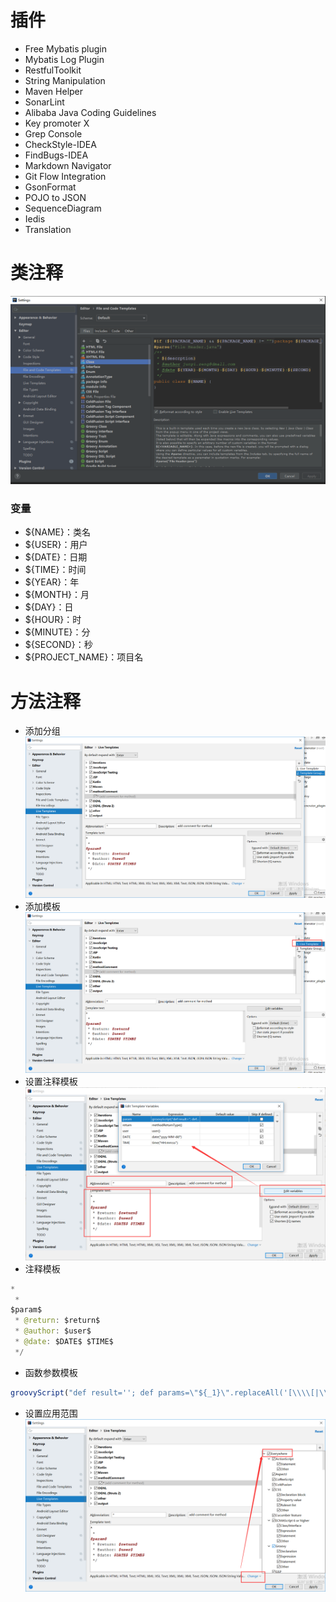 # 插件
- Free Mybatis plugin
- Mybatis Log Plugin
- RestfulToolkit
- String Manipulation
- Maven Helper
- SonarLint
- Alibaba Java Coding Guidelines
- Key promoter X
- Grep Console
- CheckStyle-IDEA
- FindBugs-IDEA
- Markdown Navigator
- Git Flow Integration
- GsonFormat
- POJO to JSON
- SequenceDiagram
- Iedis
- Translation
# 类注释
 ![comment](../../imgs/java/idea_comment.png)
### 变量
- ${NAME}：类名
- ${USER}：用户
- ${DATE}：日期
- ${TIME}：时间
- ${YEAR}：年
- ${MONTH}：月
- ${DAY}：日
- ${HOUR}：时
- ${MINUTE}：分
- ${SECOND}：秒
- ${PROJECT_NAME}：项目名
# 方法注释
- 添加分组
![idea](../../imgs/java/idea_methodcomment1.png)
- 添加模板
![idea](../../imgs/java/idea_methodcomment2.png)
- 设置注释模板
![idea](../../imgs/java/idea_methodcomment3.png)
- 注释模板
~~~ java
*
 * 
$param$
 * @return: $return$
 * @author: $user$
 * @date: $DATE$ $TIME$
 */
~~~
- 函数参数模板
~~~ js
groovyScript("def result=''; def params=\"${_1}\".replaceAll('[\\\\[|\\\\]|\\\\s]', '').split(',').toList(); for(i = 0; i < params.size(); i++) {result+=' * @param: ' + params[i] + ((i < params.size() - 1) ? '\\n' : '')}; return result", methodParameters())
~~~
- 设置应用范围
![idea](../../imgs/java/idea_methodcomment4.png)